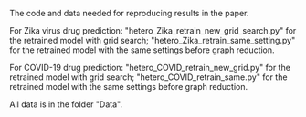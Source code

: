 The code and data needed for reproducing results in the paper.

For Zika virus drug prediction:
"hetero_Zika_retrain_new_grid_search.py" for the retrained model with grid search;
"hetero_Zika_retrain_same_setting.py" for the retrained model with the same settings before graph reduction.

For COVID-19 drug prediction:
"hetero_COVID_retrain_new_grid.py" for the retrained model with grid search;
"hetero_COVID_retrain_same.py" for the retrained model with the same settings before graph reduction.


All data is in the folder "Data".
